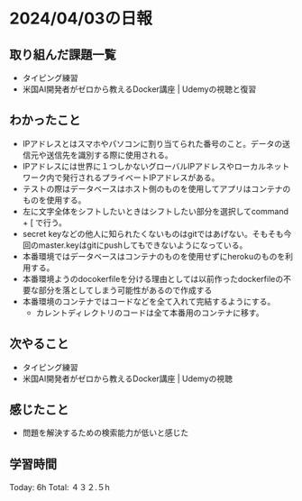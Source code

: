 # 2024/04/03の日報
## 取り組んだ課題一覧
* タイピング練習
* 米国AI開発者がゼロから教えるDocker講座 | Udemyの視聴と復習
## わかったこと
* IPアドレスとはスマホやパソコンに割り当てられた番号のこと。データの送信元や送信先を識別する際に使用される。
 * IPアドレスには世界に１つしかないグローバルIPアドレスやローカルネットワーク内で発行されるプライベートIPアドレスがある。
* テストの際はデータベースはホスト側のものを使用してアプリはコンテナのものを使用する。
* 左に文字全体をシフトしたいときはシフトしたい部分を選択してcommand + [ で行う。
* secret keyなどの他人に知られたくないものはgitではあげない。そもそも今回のmaster.keyはgitにpushしてもできないようになっている。
* 本番環境ではデータベースはコンテナのものを使用せずにherokuのものを利用する。
* 本番環境ようのdocokerfileを分ける理由としては以前作ったdockerfileの不要な部分を落としてしまう可能性があるので作成する
* 本番環境のコンテナではコードなどを全て入れて完結するようにする。
  *  カレントディレクトリのコードは全て本番用のコンテナに移す。 
## 次やること
* タイピング練習
* 米国AI開発者がゼロから教えるDocker講座 | Udemyの視聴
## 感じたこと
* 問題を解決するための検索能力が低いと感じた
##  学習時間
Today: 6h
Total: ４３２.５h
